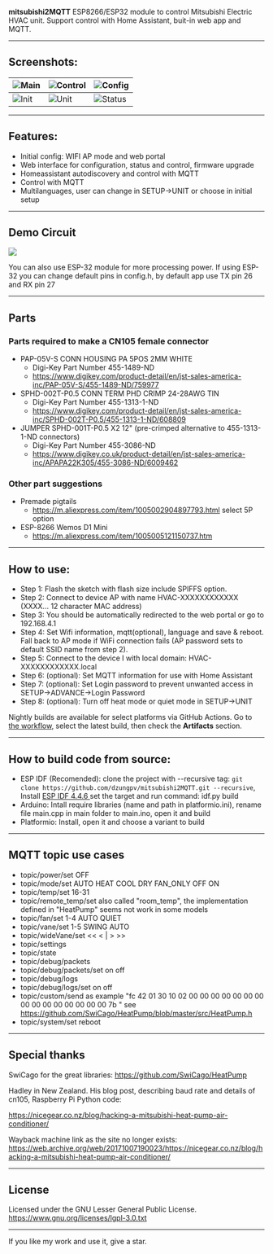 **mitsubishi2MQTT**
ESP8266/ESP32 module to control Mitsubishi Electric HVAC unit. Support control with Home Assistant, buit-in web app and MQTT.

***

## Screenshots:
| ![Main](https://github.com/dzungpv/mitsubishi2MQTT/blob/master/images/main_page.jpeg) | ![Control](https://github.com/dzungpv/mitsubishi2MQTT/blob/master/images/control_page.jpeg) | ![Config](https://github.com/dzungpv/mitsubishi2MQTT/blob/master/images/config_page.jpeg) |
| --------------------------------------- | --------------------------------------- | --------------------------------------- |                                
| ![Init](https://github.com/dzungpv/mitsubishi2MQTT/blob/master/images/initial_setup.jpeg) | ![Unit](https://github.com/dzungpv/mitsubishi2MQTT/blob/master/images/unit_page.jpeg) | ![Status](https://github.com/dzungpv/mitsubishi2MQTT/blob/master/images/status_page.jpeg) |

***

## Features:
 - Initial config: WIFI AP mode and web portal
 - Web interface for configuration, status and control, firmware upgrade
 - Homeassistant autodiscovery and control with MQTT
 - Control with MQTT
 - Multilanguages, user can change in SETUP->UNIT or choose in initial setup

***

## Demo Circuit

<img src="https://github.com/dzungpv/mitsubishi2MQTT/blob/master/hardware/CN105_ESP8266.png"/>

You can also use ESP-32 module for more processing power. If using ESP-32 you can change default pins in config.h, by default app use TX pin 26 and RX pin 27 

***

## Parts

### Parts required to make a CN105 female connector

- PAP-05V-S CONN HOUSING PA 5POS 2MM WHITE 
    - Digi-Key Part Number 	455-1489-ND 
    - <https://www.digikey.com/product-detail/en/jst-sales-america-inc/PAP-05V-S/455-1489-ND/759977>
- SPHD-002T-P0.5  CONN TERM PHD CRIMP 24-28AWG TIN  
    - Digi-Key Part Number 	455-1313-1-ND
    - <https://www.digikey.com/product-detail/en/jst-sales-america-inc/SPHD-002T-P0.5/455-1313-1-ND/608809>
- JUMPER SPHD-001T-P0.5 X2 12" (pre-crimped alternative to 455-1313-1-ND connectors)
    - Digi-Key Part Number    455-3086-ND
    - <https://www.digikey.co.uk/product-detail/en/jst-sales-america-inc/APAPA22K305/455-3086-ND/6009462>

### Other part suggestions

- Premade pigtails
    - <https://m.aliexpress.com/item/1005002904897793.html> select 5P option
- ESP-8266 Wemos D1 Mini
    - <https://m.aliexpress.com/item/1005005121150737.htm>
***

## How to use:
 - Step 1: Flash the sketch with flash size include SPIFFS option.
 - Step 2: Connect to device AP with name HVAC-XXXXXXXXXXXX (XXXX... 12 character MAC address)
 - Step 3: You should be automatically redirected to the web portal or go to 192.168.4.1
 - Step 4: Set Wifi information, mqtt(optional), language and save & reboot. Fall back to AP mode if WiFi connection fails (AP password sets to default SSID name from step 2).
 - Step 5: Connect to the device I with local domain: HVAC-XXXXXXXXXXXX.local
 - Step 6: (optional): Set MQTT information for use with Home Assistant
 - Step 7: (optional): Set Login password to prevent unwanted access in SETUP->ADVANCE->Login Password
 - Step 8: (optional): Turn off heat mode or quiet mode in SETUP->UNIT

Nightly builds are available for select platforms via GitHub Actions. Go to [the workflow](https://github.com/dzungpv/mitsubishi2MQTT/actions/workflows/build.yml), select the latest build, then check the **Artifacts** section. 

***

## How to build code from source:
  - ESP IDF (Recomended): clone the project with --recursive tag: ```git clone https://github.com/dzungpv/mitsubishi2MQTT.git --recursive```, Install [ESP IDF 4.4.6 ](https://docs.espressif.com/projects/esp-idf/en/v4.4/esp32/get-started/index.html) set the target and run command: idf.py build
  - Arduino: Intall require libraries (name and path in platformio.ini), rename file main.cpp in main folder to main.ino, open it and build
  - Platformio: Install, open it and choose a variant to build

***

## MQTT topic use cases
- topic/power/set OFF
- topic/mode/set AUTO HEAT COOL DRY FAN_ONLY OFF ON
- topic/temp/set 16-31
- topic/remote_temp/set also called "room_temp", the implementation defined in "HeatPump" seems not work in some models
- topic/fan/set 1-4 AUTO QUIET
- topic/vane/set 1-5 SWING AUTO
- topic/wideVane/set << < | > >>
- topic/settings
- topic/state
- topic/debug/packets
- topic/debug/packets/set on off
- topic/debug/logs
- topic/debug/logs/set on off
- topic/custom/send as example "fc 42 01 30 10 02 00 00 00 00 00 00 00 00 00 00 00 00 00 00 00 7b " see https://github.com/SwiCago/HeatPump/blob/master/src/HeatPump.h
- topic/system/set reboot 
***

## Special thanks
SwiCago for the great libraries: https://github.com/SwiCago/HeatPump

Hadley in New Zealand. His blog post, describing baud rate and details of cn105, Raspberry Pi Python code:

<https://nicegear.co.nz/blog/hacking-a-mitsubishi-heat-pump-air-conditioner/>

Wayback machine link as the site no longer exists:
<https://web.archive.org/web/20171007190023/https://nicegear.co.nz/blog/hacking-a-mitsubishi-heat-pump-air-conditioner/>

***

## License

Licensed under the GNU Lesser General Public License.
https://www.gnu.org/licenses/lgpl-3.0.txt

***
If you like my work and use it, give a star.
